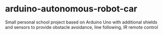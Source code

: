 # arduino-autonomous-robot-car
Small personal school project based on Arduino Uno with additional shields and sensors to provide obstacle avoidance, line following, IR remote control 
